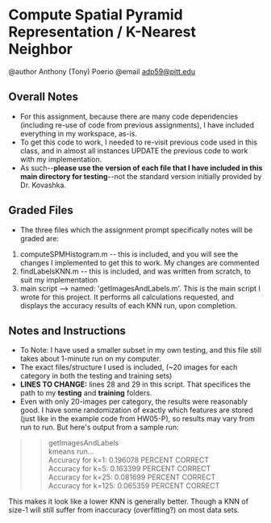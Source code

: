 # Compute Spatial Pyramid Representation / K-Nearest Neighbor
@author Anthony (Tony) Poerio
@email adp59@pitt.edu

## Overall Notes
- For this assignment, because there are many code dependencies (including re-use of code from previous assignments), I have included everything in my workspace, as-is.
- To get this code to work, I needed to re-visit previous code used in this class, and in almost all instances UPDATE the previous code to work with my implementation.
- As such--**please use the version of each file that I have included in this main directory for testing**--not the standard version initially provided by Dr. Kovashka.

## Graded Files
- The three files which the assignment prompt specifically notes will be graded are:
1. computeSPMHistogram.m -- this is included, and you will see the changes I implemented to get this to work. My changes are commented
2. findLabelsKNN.m -- this is included, and was written from scratch, to suit my implementation
3. main script --> named: 'getImagesAndLabels.m'. This is the main script I wrote for this project. It performs all calculations requested, and displays the accuracy results of each KNN run, upon completion.

## Notes and Instructions
* To Note:  I have used a smaller subset in my own testing, and this file still takes about 1-minute run on my computer.
* The exact files/structure I used is included, (~20 images for each category in both the testing and training sets)
* **LINES TO CHANGE:**  lines 28 and 29 in this script. That specifices the path to my **testing** and **training** folders.
* Even with only 20-images per category, the results were reasonably good. I have some randomization of exactly which features are stored (just like in the example code from HW05-P), so results may vary from run to run. But here's output from a sample run:  
>> getImagesAndLabels  
   kmeans run...  
   Accuracy for k=1:   0.196078 PERCENT CORRECT  
   Accuracy for k=5:   0.163399 PERCENT CORRECT  
   Accuracy for k=25:   0.081699 PERCENT CORRECT  
   Accuracy for k=125:   0.065359 PERCENT CORRECT  

This makes it look like a lower KNN is generally better. Though a KNN of size-1 will still suffer from inaccuracy (overfitting?) on most data sets.




